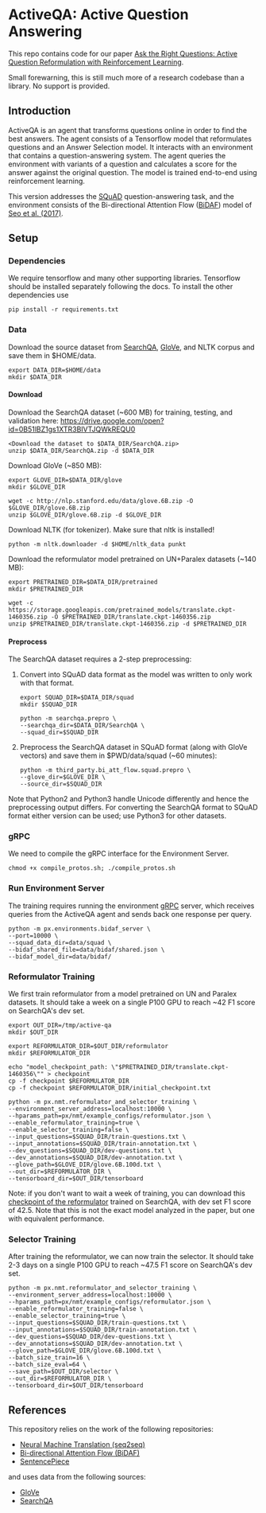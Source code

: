 # ActiveQA: Active Question Answering
This repo contains code for our paper [Ask the Right Questions: Active Question
 Reformulation with Reinforcement Learning](https://openreview.net/forum?id=S1CChZ-CZ).

Small forewarning, this is still much more of a research codebase than a
library. No support is provided.

## Introduction
ActiveQA is an agent that transforms questions online in order to find the best
answers. The agent consists of a Tensorflow model that reformulates questions
and an Answer Selection model. It interacts with an environment that contains
a question-answering system. The agent queries the environment with variants
of a question and calculates a score for the answer against the original
question. The model is trained end-to-end using reinforcement learning.

This version addresses the [SQuAD](https://rajpurkar.github.io/SQuAD-explorer/)
question-answering task, and the environment consists of the Bi-directional
Attention Flow ([BiDAF](https://github.com/allenai/bi-att-flow)) model of
[Seo et al. (2017)](https://openreview.net/forum?id=HJ0UKP9ge&noteId=HJ0UKP9ge).

## Setup
### Dependencies
We require tensorflow and many other supporting libraries. Tensorflow should be
installed separately following the docs. To install the other dependencies use

```
pip install -r requirements.txt
```

### Data
Download the source dataset from [SearchQA](https://github.com/nyu-dl/SearchQA),
[GloVe](https://nlp.stanford.edu/projects/glove/), and NLTK corpus and save
them in $HOME/data.

```
export DATA_DIR=$HOME/data
mkdir $DATA_DIR
```

#### Download
Download the SearchQA dataset (~600 MB) for training, testing, and validation
here: https://drive.google.com/open?id=0B51lBZ1gs1XTR3BIVTJQWkREQU0

```
<Download the dataset to $DATA_DIR/SearchQA.zip>
unzip $DATA_DIR/SearchQA.zip -d $DATA_DIR
```

Download GloVe (~850 MB):

```
export GLOVE_DIR=$DATA_DIR/glove
mkdir $GLOVE_DIR

wget -c http://nlp.stanford.edu/data/glove.6B.zip -O $GLOVE_DIR/glove.6B.zip
unzip $GLOVE_DIR/glove.6B.zip -d $GLOVE_DIR
```

Download NLTK (for tokenizer). Make sure that nltk is installed!

```
python -m nltk.downloader -d $HOME/nltk_data punkt
```

Download the reformulator model pretrained on UN+Paralex datasets (~140 MB):

```
export PRETRAINED_DIR=$DATA_DIR/pretrained
mkdir $PRETRAINED_DIR

wget -c https://storage.googleapis.com/pretrained_models/translate.ckpt-1460356.zip -O $PRETRAINED_DIR/translate.ckpt-1460356.zip
unzip $PRETRAINED_DIR/translate.ckpt-1460356.zip -d $PRETRAINED_DIR
```

#### Preprocess
The SearchQA dataset requires a 2-step preprocessing:

1. Convert into SQuAD data format as the model was written to only work with
   that format.

   ```
   export SQUAD_DIR=$DATA_DIR/squad
   mkdir $SQUAD_DIR

   python -m searchqa.prepro \
   --searchqa_dir=$DATA_DIR/SearchQA \
   --squad_dir=$SQUAD_DIR
   ```

2. Preprocess the SearchQA dataset in SQuAD format (along with GloVe vectors)
   and save them in $PWD/data/squad (~60 minutes):

   ```
   python -m third_party.bi_att_flow.squad.prepro \
   --glove_dir=$GLOVE_DIR \
   --source_dir=$SQUAD_DIR
   ```

Note that Python2 and Python3 handle Unicode differently and hence the
preprocessing output differs. For converting the SearchQA format to SQuAD format
either version can be used; use Python3 for other datasets.

### gRPC
We need to compile the gRPC interface for the Environment Server.

```
chmod +x compile_protos.sh; ./compile_protos.sh
```

### Run Environment Server

The training requires running the environment [gRPC](https://grpc.io/)
server, which receives queries from the ActiveQA agent and sends back one
response per query.

   ```
   python -m px.environments.bidaf_server \
   --port=10000 \
   --squad_data_dir=data/squad \
   --bidaf_shared_file=data/bidaf/shared.json \
   --bidaf_model_dir=data/bidaf/
   ```

### Reformulator Training

We first train reformulator from a model pretrained on UN and Paralex datasets.
It should take a week on a single P100 GPU to reach ~42 F1 score on SearchQA's
dev set.

```
export OUT_DIR=/tmp/active-qa
mkdir $OUT_DIR

export REFORMULATOR_DIR=$OUT_DIR/reformulator
mkdir $REFORMULATOR_DIR

echo "model_checkpoint_path: \"$PRETRAINED_DIR/translate.ckpt-1460356\"" > checkpoint
cp -f checkpoint $REFORMULATOR_DIR
cp -f checkpoint $REFORMULATOR_DIR/initial_checkpoint.txt

python -m px.nmt.reformulator_and_selector_training \
--environment_server_address=localhost:10000 \
--hparams_path=px/nmt/example_configs/reformulator.json \
--enable_reformulator_training=true \
--enable_selector_training=false \
--input_questions=$SQUAD_DIR/train-questions.txt \
--input_annotations=$SQUAD_DIR/train-annotation.txt \
--dev_questions=$SQUAD_DIR/dev-questions.txt \
--dev_annotations=$SQUAD_DIR/dev-annotation.txt \
--glove_path=$GLOVE_DIR/glove.6B.100d.txt \
--out_dir=$REFORMULATOR_DIR \
--tensorboard_dir=$OUT_DIR/tensorboard
```

Note: if you don't want to wait a week of training, you can download this
[checkpoint of the reformulator](https://storage.cloud.google.com/pretrained_models/translate.ckpt-6156696.zip)
trained on SearchQA, with dev set F1 score of 42.5. Note that this is not
the exact model analyzed in the paper, but one with equivalent performance.


### Selector Training

After training the reformulator, we can now train the selector. It should take
2-3 days on a single P100 GPU to reach ~47.5 F1 score on SearchQA's dev set.

```
python -m px.nmt.reformulator_and_selector_training \
--environment_server_address=localhost:10000 \
--hparams_path=px/nmt/example_configs/reformulator.json \
--enable_reformulator_training=false \
--enable_selector_training=true \
--input_questions=$SQUAD_DIR/train-questions.txt \
--input_annotations=$SQUAD_DIR/train-annotation.txt \
--dev_questions=$SQUAD_DIR/dev-questions.txt \
--dev_annotations=$SQUAD_DIR/dev-annotation.txt \
--glove_path=$GLOVE_DIR/glove.6B.100d.txt \
--batch_size_train=16 \
--batch_size_eval=64 \
--save_path=$OUT_DIR/selector \
--out_dir=$REFORMULATOR_DIR \
--tensorboard_dir=$OUT_DIR/tensorboard
```

## References

This repository relies on the work of the following repositories:

* [Neural Machine Translation (seq2seq)](https://github.com/tensorflow/nmt)
* [Bi-directional Attention Flow (BiDAF)](https://github.com/allenai/bi-att-flow)
* [SentencePiece](https://github.com/google/sentencepiece)

and uses data from the following sources:

* [GloVe](https://nlp.stanford.edu/projects/glove/)
* [SearchQA](https://github.com/nyu-dl/SearchQA)

